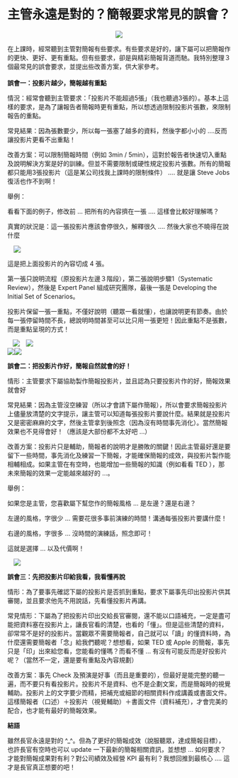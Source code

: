 # 主管永遠是對的？簡報要求常見的誤會？ 

<div style="clear: both; text-align: center;"><a href="http://3.bp.blogspot.com/-u8Hbw7_Uamo/VhYBzy0sHKI/AAAAAAAAOzo/6BODPccIwAk/s1600/image_thumb.png" style="margin-left: 1em; margin-right: 1em;"><img border="0" src="http://3.bp.blogspot.com/-u8Hbw7_Uamo/VhYBzy0sHKI/AAAAAAAAOzo/6BODPccIwAk/s1600/image_thumb.png"/></a></div>
<p></p>
<div style="clear: both; text-align: center;"></div>
<p>在上課時，經常聽到主管對簡報有些要求。有些要求是好的，讓下屬可以把簡報作的更快、更好、更有重點。但有些要求，卻是與精彩簡報背道而馳。我特別整理３個最常見的誤會要求，並提出些改善方案，供大家參考。<br/><a name="more"></a><br/><b>誤會一：投影片越少，簡報越有重點</b></p>
<p>情況：經常會聽到主管要求：「投影片不能超過5張」（我也聽過3張的）。基本上這樣的要求，是為了讓報告者簡報時更有重點，所以想透過限制投影片張數，來限制報告的重點。</p>
<p>常見結果：因為張數要少，所以每一張塞了越多的資料，然後字都小小的 ….反而讓投影片更看不出重點！</p>
<p>改善方案：可以限制簡報時間（例如 3min / 5min），這對於報告者快速切入重點及說明解決方案是好的訓練。但並不需要限制或硬性規定投影片張數。所有的簡報都只能用3張投影片（這是某公司找我上課時的限制條件） …. 就是讓 Steve Jobs 復活也作不到啊！</p>
<p>舉例：</p>
<p>看看下面的例子，修改前 … 把所有的內容擠在一張 …. 這樣會比較好理解嗎？</p>
<p>真實的狀況是：這一張投影片應該會停很久，解釋很久 …. 然後大家也不曉得在說什麼</p>
<p><a href="http://4.bp.blogspot.com/-shGVdCfE24Y/VhYBzkXdNqI/AAAAAAAAOzU/QVVb86eg3CY/s1600/image_thumb_3.png" style="margin-left: 1em; margin-right: 1em; text-align: center;"><img border="0" src="http://4.bp.blogspot.com/-shGVdCfE24Y/VhYBzkXdNqI/AAAAAAAAOzU/QVVb86eg3CY/s1600/image_thumb_3.png"/></a></p>
<p>這是把上面投影片的內容切成 4 張。</p>
<p>第一張只說明流程（原投影片左邊３階段），第二張說明步驟1（Systematic Review），然後是 Expert Panel 組成研究團隊，最後一張是 Developing the Initial Set of Scenarios。</p>
<p>投影片保留一張一重點，不僅好說明（聽眾一看就懂），也讓說明更有節奏。由於每一張停留時間不長，總說明時間甚至可以比只用一張更短！因此重點不是張數，而是重點呈現的方式！</p>
<p>   <img border="0" src="http://4.bp.blogspot.com/-BQnpme28HIg/VhYBzmyEe-I/AAAAAAAAOzQ/-AspFYCVqAo/s1600/image_thumb_4.png"/><a href="http://4.bp.blogspot.com/-4k69arj8mho/VhYB0HSfZmI/AAAAAAAAOzc/nXULWBGkyBA/s1600/image_thumb_5.png" style="margin-left: 1em; margin-right: 1em; text-align: center;"><img border="0" src="http://4.bp.blogspot.com/-4k69arj8mho/VhYB0HSfZmI/AAAAAAAAOzc/nXULWBGkyBA/s1600/image_thumb_5.png"/></a><br/><img border="0" src="http://4.bp.blogspot.com/-p7J4cE9b_5A/VhYB0chEuNI/AAAAAAAAOzk/cqWDqL7MBCc/s1600/image_thumb_6.png"/><img border="0" src="http://2.bp.blogspot.com/-CGYcP_jSlHA/VhYB0qZlUrI/AAAAAAAAOz0/xRVdvxSXyHc/s1600/image_thumb_7.png"/></p>
<p><b>誤會二：把投影片作好，簡報自然就會的好！</b></p>
<p>情形：主管要求下屬協助製作簡報投影片，並且認為只要投影片作的好，簡報效果就會好</p>
<p>常見結果：因為主管沒空練習（所以才會請下屬作簡報），所以會要求簡報投影片上儘量放清楚的文字提示，讓主管可以知道每張投影片要說什麼。結果就是投影片又是密密麻麻的文字，然後主管拿到後照念（因為沒有時間事先消化）。當然簡報效果也不見得會好！（應該是大部份都不太好吧 …）</p>
<p>改善方案：投影片只是輔助，簡報者的說明才是勝敗的關鍵！因此主管最好還是要留下一些時間，事先消化及練習一下簡報，才能確保簡報的成效，與投影片製作能相輔相成。如果主管在有空時，也能增加一些簡報的知識（例如看看 TED ），那未來簡報的效果一定能越來越好的 …。</p>
<p>舉例：</p>
<p>如果您是主管，您喜歡屬下幫您作的簡報風格 … 是左邊？還是右邊？</p>
<p>左邊的風格，字很少 … 需要花很多事前演練的時間！溝通每張投影片要講什麼！</p>
<p>右邊的風格，字很多 … 沒時間的演練話，照念即可！</p>
<p>這就是選擇 … 以及代價啊！ </p>
<p><a href="http://2.bp.blogspot.com/-3uPQpSXY62g/VhYB1UEj1CI/AAAAAAAAOz8/8YhjKtSo69E/s1600/image_thumb_8.png" style="margin-left: 1em; margin-right: 1em; text-align: center;"><img border="0" src="http://2.bp.blogspot.com/-3uPQpSXY62g/VhYB1UEj1CI/AAAAAAAAOz8/8YhjKtSo69E/s1600/image_thumb_8.png"/></a></p>
<p><b>誤會三：先把投影片印給我看，我看懂再說</b></p>
<p>情形：為了要事先確認下屬的投影片是否抓到重點，要求下屬事先印出投影片供其審閱，並且要求他先不用說話，先看懂投影片再講。</p>
<p>常見情形：下屬為了把投影片印出交給長官審閱，還不能以口語補充，一定是盡可能把資料塞在投影片上，讓長官看的清楚，也看的「懂」。但是這些清楚的資料，卻常常不是好的投影片。當觀眾不需要簡報者，自己就可以「讀」的懂資料時，為什麼還需要簡報者「念」給我們聽呢？想想看，如果 TED 或 Apple 的簡報，事先只是「印」出來給您看，您能看的懂嗎？而看不懂 … 有沒有可能反而是好投影片呢？（當然不一定，還是要有重點及內容規劃）</p>
<p>改善方案：事先 Check 及預演是好事（而且是重要的），但最好是能完整的聽一遍，而不要只有看投影片。投影片不是資料、也不是企劃文案，而是簡報時的視覺輔助。投影片上的文字要少而精，把補充或細節的相關資料作成講義或書面文件。這樣簡報者（口述）＋投影片（視覺輔助）＋書面文件（資料補充），才會完美的配合，也才能有最好的簡報效果。</p>
<p><b>結語</b></p>
<p>雖然長官永遠是對的 ^_^。但為了更好的簡報成效（說服聽眾，達成簡報目標），也許長官有空時也可以 update 一下最新的簡報相關資訊，並想想 … 如何要求？才能對簡報成果對有利？對公司績效及經營 KPI 最有利？我想回推到最核心 …. 這才是長官真正想要的吧！</p>
